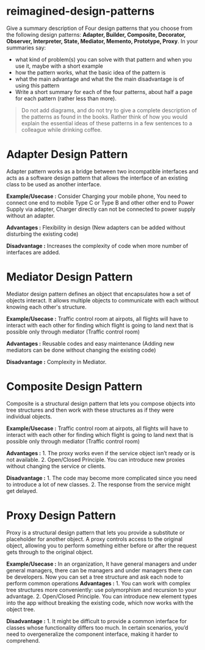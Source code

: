 # reimagined-design-patterns

Give a summary description of Four design patterns that you choose from the following design patterns: **Adapter,  Builder, Composite, Decorator, Observer, Interpreter, State, Mediator, Memento, Prototype, Proxy**. In your summaries say:

- what kind of problem(s) you can solve with that pattern and when you use it, maybe with a short example
- how the pattern works, what the basic idea of the pattern is
- what the main advantage and what the the main disadvantage is of using this pattern
- Write a short summary for each of the four patterns, about half a page for each pattern (rather less than more). 

> Do not add diagrams, and do not try to give a complete description of the patterns as found in the books. Rather think of how you would explain the essential ideas of these patterns in a few sentences to a colleague while drinking coffee.

# **Adapter Design Pattern**
Adapter pattern works as a bridge between two incompatible interfaces and acts as a software design pattern that allows the interface of an existing class to be used as another interface.

**Example/Usecase :** Consider Charging your mobile phone, You need to connect one end to mobile Type C or Type B and other other end to Power Supply via adapter, Charger directly can not be connected to power supply without an adapter.

**Advantages :** Flexibility in design (New adapters can be added without disturbing the existing code)

**Disadvantage :** Increases the complexity of code when more number of interfaces are added.


# **Mediator Design Pattern**
Mediator design pattern defines an object that encapsulates how a set of objects interact. It allows multiple objects to communicate with each without knowing each other's structure.

**Example/Usecase :** Traffic control room at airpots, all flights will have to interact with each other for finding which flight is going to land next that is possible only through mediator (Traffic control room)

**Advantages :** Reusable codes and easy maintenance (Adding new mediators can be done without changing the existing code)

**Disadvantage :** Complexity in Mediator.


# **Composite Design Pattern**
Composite is a structural design pattern that lets you compose objects into tree structures and then work with these structures as if they were individual objects.

**Example/Usecase :** Traffic control room at airpots, all flights will have to interact with each other for finding which flight is going to land next that is possible only through mediator (Traffic control room)

**Advantages :** 1. The proxy works even if the service object isn’t ready or is not available.
                 2. Open/Closed Principle. You can introduce new proxies without changing the service or clients.

**Disadvantage :** 1. The code may become more complicated since you need to introduce a lot of new classes.
                   2. The response from the service might get delayed.


# **Proxy Design Pattern**
Proxy is a structural design pattern that lets you provide a substitute or placeholder for another object. A proxy controls access to the original object, allowing you to perform something either before or after the request gets through to the original object.

**Example/Usecase :** In an organization, It have general managers and under general managers, there can be managers and under managers there can be developers. Now you can set a tree structure and ask each node to perform common operations
**Advantages :** 1. You can work with complex tree structures more conveniently: use polymorphism and recursion to your advantage.
                 2. Open/Closed Principle. You can introduce new element types into the app without breaking the existing code, which now works with the object tree.
                 
**Disadvantage :** 1. It might be difficult to provide a common interface for classes whose functionality differs too much. In certain scenarios, you’d need to overgeneralize                      the component interface, making it harder to comprehend.

